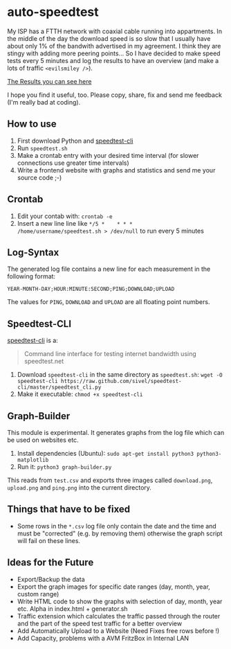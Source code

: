 auto-speedtest
==============
My ISP has a FTTH network with coaxial cable running into appartments. In the middle of the day the download speed is so slow that I usually have about only 1% of the bandwith advertised in my agreement. I think they are stingy with adding more peering points... So I have decided to make speed tests every 5 minutes and log the results to have an overview (and make a lots of traffic `<evilsmiley />`).

[The Results you can see here](http://traffic.fabian-horst.com)

I hope you find it useful, too. Please copy, share, fix and send me feedback (I'm really bad at coding).

How to use
----------
1. First download Python and [speedtest-cli](#speedtest-cli)
2. Run `speedtest.sh`
3. Make a crontab entry with your desired time interval (for slower connections use greater time intervals)
4. Write a frontend website with graphs and statistics and send me your source code ;-)

Crontab
-------
1. Edit your contab with: `crontab -e`
2. Insert a new line line like `*/5 *    * * *   /home/username/speedtest.sh > /dev/null` to run every 5 minutes

Log-Syntax
----------
The generated log file contains a new line for each measurement in the following format:

	YEAR-MONTH-DAY;HOUR:MINUTE:SECOND;PING;DOWNLOAD;UPLOAD

The values for `PING`, `DOWNLOAD` and `UPLOAD` are all floating point numbers.

Speedtest-CLI<a name="speedtest-cli"></a>
-------------
[speedtest-cli](https://github.com/sivel/speedtest-cli/) is a:
> Command line interface for testing internet bandwidth using speedtest.net

1. Download `speedtest-cli` in the same directory as `speedtest.sh`:
   `wget -O speedtest-cli https://raw.github.com/sivel/speedtest-cli/master/speedtest_cli.py`
2. Make it executable: `chmod +x speedtest-cli`

Graph-Builder
-------------
This module is experimental.
It generates graphs from the log file which can be used on websites etc.

1. Install dependencies (Ubuntu): `sudo apt-get install python3 python3-matplotlib`
2. Run it: `python3 graph-builder.py`

This reads from `test.csv` and exports three images called `download.png`, `upload.png` and `ping.png` into the current directory.

Things that have to be fixed
----------------------------
* Some rows in the `*.csv` log file only contain the date and the time and must be "corrected" (e.g. by removing them) otherwise the graph script will fail on these lines.

Ideas for the Future
--------------------
* Export/Backup the data
* Export the graph images for specific date ranges (day, month, year, custom range)
* Write HTML code to show the graphs with selection of day, month, year etc. Alpha in index.html + generator.sh
* Traffic extension which calculates the traffic passed through the router and the part of the speed test traffic for a better overview
* Add Automatically Upload to a Website (Need Fixes free rows before !)
* Add Capacity, problems with a AVM FritzBox in Internal LAN
